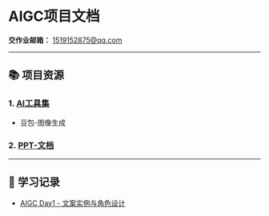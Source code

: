 # AIGC项目文档

**交作业邮箱：** 1519152875@qq.com

---

## 📚 项目资源

### 1. [AI工具集](https://ai-boticn/)
- 豆包-图像生成

### 2. [PPT-文档](https://fdxm2j0hzz.feishu.cn/wiki/SkugwkYdriTVDPkBE80c8RoKnRf)

---

## 📖 学习记录

- [AIGC Day1 - 文案实例与角色设计](./AIGC_day1.md)
